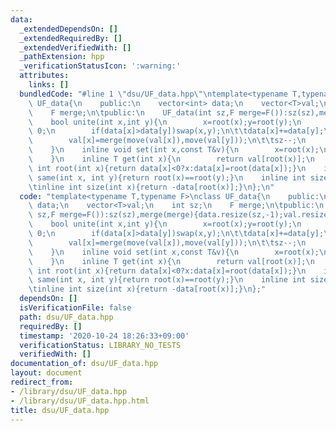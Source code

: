 ```yaml
---
data:
  _extendedDependsOn: []
  _extendedRequiredBy: []
  _extendedVerifiedWith: []
  _pathExtension: hpp
  _verificationStatusIcon: ':warning:'
  attributes:
    links: []
  bundledCode: "#line 1 \"dsu/UF_data.hpp\"\ntemplate<typename T,typename F>\nclass\
    \ UF_data{\n    public:\n    vector<int> data;\n    vector<T>val;\n    int sz;\n\
    \    F merge;\n\tpublic:\n    UF_data(int sz,F merge=F()):sz(sz),merge(merge){data.resize(sz,-1);val.resize(sz,T());}\n\
    \    bool unite(int x,int y){\n        x=root(x);y=root(y);\n        if(x==y)return\
    \ 0;\n        if(data[x]>data[y])swap(x,y);\n\t\tdata[x]+=data[y];\n\t\tdata[y]=x;\n\
    \        val[x]=merge(move(val[x]),move(val[y]));\n\t\tsz--;\n        return 1;\n\
    \    }\n    inline void set(int x,const T&v){\n        x=root(x);\n        val[x]=v;\n\
    \    }\n    inline T get(int x){\n        return val[root(x)];\n    }\n    inline\
    \ int root(int x){return data[x]<0?x:data[x]=root(data[x]);}\n    inline bool\
    \ same(int x, int y){return root(x)==root(y);}\n    inline int size(){return sz;}\n\
    \tinline int size(int x){return -data[root(x)];}\n};\n"
  code: "template<typename T,typename F>\nclass UF_data{\n    public:\n    vector<int>\
    \ data;\n    vector<T>val;\n    int sz;\n    F merge;\n\tpublic:\n    UF_data(int\
    \ sz,F merge=F()):sz(sz),merge(merge){data.resize(sz,-1);val.resize(sz,T());}\n\
    \    bool unite(int x,int y){\n        x=root(x);y=root(y);\n        if(x==y)return\
    \ 0;\n        if(data[x]>data[y])swap(x,y);\n\t\tdata[x]+=data[y];\n\t\tdata[y]=x;\n\
    \        val[x]=merge(move(val[x]),move(val[y]));\n\t\tsz--;\n        return 1;\n\
    \    }\n    inline void set(int x,const T&v){\n        x=root(x);\n        val[x]=v;\n\
    \    }\n    inline T get(int x){\n        return val[root(x)];\n    }\n    inline\
    \ int root(int x){return data[x]<0?x:data[x]=root(data[x]);}\n    inline bool\
    \ same(int x, int y){return root(x)==root(y);}\n    inline int size(){return sz;}\n\
    \tinline int size(int x){return -data[root(x)];}\n};"
  dependsOn: []
  isVerificationFile: false
  path: dsu/UF_data.hpp
  requiredBy: []
  timestamp: '2020-10-24 18:26:33+09:00'
  verificationStatus: LIBRARY_NO_TESTS
  verifiedWith: []
documentation_of: dsu/UF_data.hpp
layout: document
redirect_from:
- /library/dsu/UF_data.hpp
- /library/dsu/UF_data.hpp.html
title: dsu/UF_data.hpp
---
```

